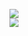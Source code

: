 [![](https://img.shields.io/badge/Made%20With-Github%20Spray-lightgrey.svg?style=for-the-badge&logo=github)](https://github.com/Annihil/github-spray#32152)  
[![](https://i.imgur.com/2DrTn0Z.gif)](https://github.com/Annihil/github-spray)